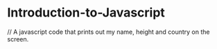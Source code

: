 # Introduction-to-Javascript
// A javascript code that prints out my name, height and country on the screen.
